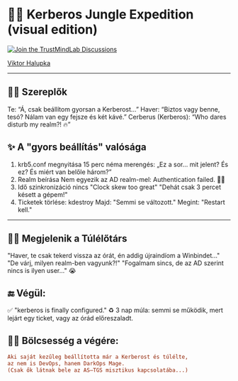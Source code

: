 # 🧟‍♂️ Kerberos Jungle Expedition (visual edition)

[![Join the TrustMindLab Discussions](https://img.shields.io/badge/💬_Join-TrustMindLab-blueviolet)](https://github.com/goAuD/MyHomeLab/discussions/1)  
<div class="badge-base LI-profile-badge" data-locale="hu_HU" data-size="medium" data-theme="light" data-type="VERTICAL" data-vanity="viktor-halupka-weiz" data-version="v1">
  <a class="badge-base__link LI-simple-link" href="https://at.linkedin.com/in/viktor-halupka-weiz?trk=profile-badge">Viktor Halupka</a>
</div>

---

## 👨‍💻 Szereplők

Te: “Á, csak beállítom gyorsan a Kerberost…”
Haver: “Biztos vagy benne, tesó? Nálam van egy fejsze és két kávé.”
Cerberus (Kerberos): “Who dares disturb my realm?! 🔥”

## ✨ A "gyors beállítás" valósága

1. krb5.conf megnyitása
15 perc néma merengés:
„Ez a sor… mit jelent? És ez? És miért van belőle három?”
2. Realm beírása
Nem egyezik az AD realm-mel:
Authentication failed. 🤷‍♂️
3. Idő szinkronizáció nincs
"Clock skew too great"
"Dehát csak 3 percet késett a gépem!"
4. Ticketek törlése: kdestroy
Majd:
"Semmi se változott."
Megint:
"Restart kell."

---

## 🧙‍♂️ Megjelenik a Túlélőtárs

"Haver, te csak tekerd vissza az órát, én addig újraindíom a Winbindet..."
"De várj, milyen realm-ben vagyunk?!"
"Fogalmam sincs, de az AD szerint nincs is ilyen user..." 😭

## 🔚 Végül:

✅ "kerberos is finally configured."
♻️ 3 nap múla:
semmi se működik, mert lejárt egy ticket, vagy az órád előreszaladt.

## 🧙‍♂️ Bölcsesség a végére:

```ini
Aki saját kezűleg beállította már a Kerberost és túlélte,
az nem is DevOps, hanem DarkOps Mage.
(Csak ők látnak bele az AS–TGS misztikus kapcsolatába...)
```
